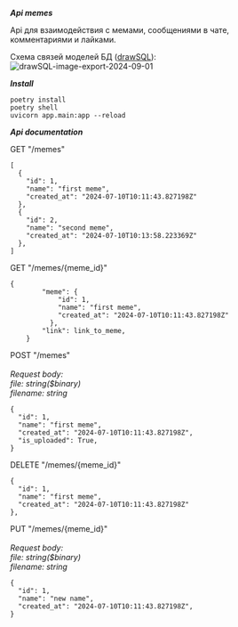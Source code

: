 ***Api memes***

Api для взаимодействия с мемами, сообщениями в чате, комментариями и лайками.</br>

Схема связей моделей БД ([drawSQL](https://drawsql.app/teams/myteam-1122/diagrams/mems-storage)):</br>
![drawSQL-image-export-2024-09-01](https://github.com/user-attachments/assets/73c4b7f8-107e-432a-96d6-4c23a6013108)

***Install***
```
poetry install
poetry shell
uvicorn app.main:app --reload
```

***Api documentation***</br>

GET "/memes"</br>

```
[
  {
    "id": 1,
    "name": "first meme",
    "created_at": "2024-07-10T10:11:43.827198Z"
  },
  {
    "id": 2,
    "name": "second meme",
    "created_at": "2024-07-10T10:13:58.223369Z"
  },
]
```
GET "/memes/{meme_id}"</br>

```
{
        "meme": {
            "id": 1,
            "name": "first meme",
            "created_at": "2024-07-10T10:11:43.827198Z"
          },
        "link": link_to_meme,
    }

```

POST "/memes"</br></br>
*Request body:</br>
file: string($binary)</br>
filename: string*
```
{
  "id": 1,
  "name": "first meme",
  "created_at": "2024-07-10T10:11:43.827198Z",
  "is_uploaded": True,
}
```

DELETE "/memes/{meme_id}"</br>

```
{
  "id": 1,
  "name": "first meme",
  "created_at": "2024-07-10T10:11:43.827198Z"
},
```


PUT "/memes/{meme_id}"</br></br>
*Request body:</br>
file: string($binary)</br>
filename: string*
```
{
  "id": 1,
  "name": "new name",
  "created_at": "2024-07-10T10:11:43.827198Z",
}
```
